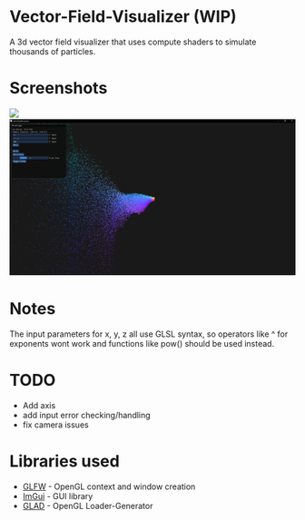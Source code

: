 # Vector-Field-Visualizer (WIP)
A 3d vector field visualizer that uses compute shaders to simulate thousands of particles.

# Screenshots
![](./screenshots/preview.gif)
![](./screenshots/fullscreen.png)

# Notes
The input parameters for x, y, z all use GLSL syntax, so operators like ^ for exponents wont work and functions like pow() should be used instead.

# TODO
- Add axis
- add input error checking/handling
- fix camera issues


# Libraries used
* [GLFW](https://www.glfw.org/) - OpenGL context and window creation
* [ImGui](https://github.com/ocornut/imgui) - GUI library
* [GLAD](https://github.com/Dav1dde/glad) - OpenGL Loader-Generator
